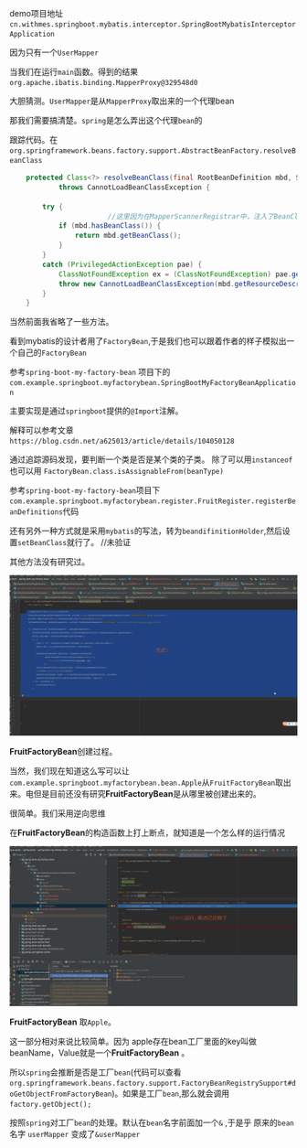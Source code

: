 demo项目地址  `cn.withmes.springboot.mybatis.interceptor.SpringBootMybatisInterceptorApplication`

因为只有一个`UserMapper`

当我们在运行`main`函数。得到的结果 `org.apache.ibatis.binding.MapperProxy@329548d0`

大胆猜测。`UserMapper`是从`MapperProxy`取出来的一个代理bean

那我们需要搞清楚。`spring`是怎么弄出这个代理`bean`的

跟踪代码。在`org.springframework.beans.factory.support.AbstractBeanFactory.resolveBeanClass`

```java
	protected Class<?> resolveBeanClass(final RootBeanDefinition mbd, String beanName, final Class<?>... typesToMatch)
			throws CannotLoadBeanClassException {

		try {
                        //这里因为在MapperScannerRegistrar中，注入了BeanClass，所以会返回MapperFactoryBean
			if (mbd.hasBeanClass()) { 
				return mbd.getBeanClass();  
			}
		}
		catch (PrivilegedActionException pae) {
			ClassNotFoundException ex = (ClassNotFoundException) pae.getException();
			throw new CannotLoadBeanClassException(mbd.getResourceDescription(), beanName, mbd.getBeanClassName(), ex);
		}
	}

```

当然前面我省略了一些方法。

看到mybatis的设计者用了`FactoryBean`,于是我们也可以跟着作者的样子模拟出一个自己的`FactoryBean`

参考`spring-boot-my-factory-bean` 项目下的`com.example.springboot.myfactorybean.SpringBootMyFactoryBeanApplication`

主要实现是通过`springboot`提供的`@Import`注解。

解释可以参考文章`https://blog.csdn.net/a625013/article/details/104050128`


通过追踪源码发现，要判断一个类是否是某个类的子类。 除了可以用`instanceof` 
也可以用 `FactoryBean.class.isAssignableFrom(beanType)`


参考`spring-boot-my-factory-bean`项目下`com.example.springboot.myfactorybean.register.FruitRegister.registerBeanDefinitions`代码

还有另外一种方式就是采用`mybatis`的写法，转为`beandifinitionHolder`,然后设置`setBeanClass`就行了。  //未验证

其他方法没有研究过。

![设置自定义factoryBean](../gif/设置自定义factoryBean.gif)



**FruitFactoryBean**创建过程。

当然，我们现在知道这么写可以让`com.example.springboot.myfactorybean.bean.Apple`从`FruitFactoryBean`取出来。电但是目前还没有研究**FruitFactoryBean**是从哪里被创建出来的。

很简单。我们采用逆向思维

在**FruitFactoryBean**的构造函数上打上断点，就知道是一个怎么样的运行情况

![FruitFactoryBean实例化过程](../gif/FruitFactoryBean实例化过程.gif)



**FruitFactoryBean** 取`Apple`。

这一部分相对来说比较简单。因为 apple存在bean工厂里面的key叫做 beanName，Value就是一个**FruitFactoryBean** 。

所以`spring`会推断是否是工厂`bean`(代码可以查看`org.springframework.beans.factory.support.FactoryBeanRegistrySupport#doGetObjectFromFactoryBean`)。如果是工厂`bean`,那么就会调用`factory.getObject();`

按照`spring`对工厂`bean`的处理。默认在`bean`名字前面加一个`&` ,于是乎 原来的`bean`名字 `userMapper` 变成了`&userMapper`

